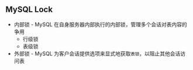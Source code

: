 ## MySQL Lock

* 内部锁 - MySQL 在自身服务器内部执行的内部锁，管理多个会话对表内容的争用
  * 行级锁
  * 表级锁
* 外部锁 - MySQL 为客户会话提供选项来显式地获取`表锁`，以阻止其他会话访问表